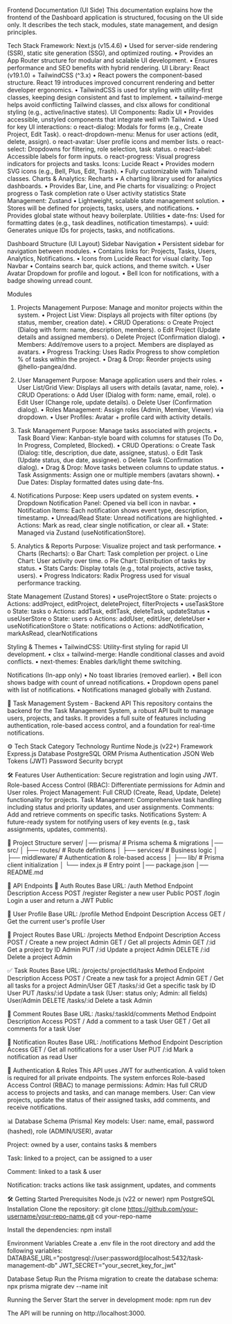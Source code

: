 Frontend Documentation (UI Side)
This documentation explains how the frontend of the Dashboard application is structured, focusing on the UI side only. It describes the tech stack, modules, state management, and design principles.

Tech Stack
Framework: Next.js (v15.4.6)
•	Used for server-side rendering (SSR), static site generation (SSG), and optimized routing.
•	Provides an App Router structure for modular and scalable UI development.
•	Ensures performance and SEO benefits with hybrid rendering.
UI Library: React (v19.1.0) + TailwindCSS (^3.x)
•	React powers the component-based structure. React 19 introduces improved concurrent rendering and better developer ergonomics.
•	TailwindCSS is used for styling with utility-first classes, keeping design consistent and fast to implement.
•	tailwind-merge helps avoid conflicting Tailwind classes, and clsx allows for conditional styling (e.g., active/inactive states).
UI Components: Radix UI
•	Provides accessible, unstyled components that integrate well with Tailwind.
•	Used for key UI interactions:
o	react-dialog: Modals for forms (e.g., Create Project, Edit Task).
o	react-dropdown-menu: Menus for user actions (edit, delete, assign).
o	react-avatar: User profile icons and member lists.
o	react-select: Dropdowns for filtering, role selection, task status.
o	react-label: Accessible labels for form inputs.
o	react-progress: Visual progress indicators for projects and tasks.
Icons: Lucide React
•	Provides modern SVG icons (e.g., Bell, Plus, Edit, Trash).
•	Fully customizable with Tailwind classes.
Charts & Analytics: Recharts
•	A charting library used for analytics dashboards.
•	Provides Bar, Line, and Pie charts for visualizing:
o	Project progress
o	Task completion rate
o	User activity statistics
State Management: Zustand
•	Lightweight, scalable state management solution.
•	Stores will be defined for projects, tasks, users, and notifications.
•	Provides global state without heavy boilerplate.
Utilities
•	date-fns: Used for formatting dates (e.g., task deadlines, notification timestamps).
•	uuid: Generates unique IDs for projects, tasks, and notifications.

 Dashboard Structure (UI Layout)
Sidebar Navigation
•	Persistent sidebar for navigation between modules.
•	Contains links for: Projects, Tasks, Users, Analytics, Notifications.
•	Icons from Lucide React for visual clarity.
Top Navbar
•	Contains search bar, quick actions, and theme switch.
•	User Avatar Dropdown for profile and logout.
•	Bell Icon for notifications, with a badge showing unread count.

Modules

1. Projects Management
Purpose: Manage and monitor projects within the system.
•	Project List View: Displays all projects with filter options (by status, member, creation date).
•	CRUD Operations:
o	Create Project (Dialog with form: name, description, members).
o	Edit Project (Update details and assigned members).
o	Delete Project (Confirmation dialog).
•	Members: Add/remove users to a project. Members are displayed as avatars.
•	Progress Tracking: Uses Radix Progress to show completion % of tasks within the project.
•	Drag & Drop: Reorder projects using @hello-pangea/dnd.

2. User Management
Purpose: Manage application users and their roles.
•	User List/Grid View: Displays all users with details (avatar, name, role).
•	CRUD Operations:
o	Add User (Dialog with form: name, email, role).
o	Edit User (Change role, update details).
o	Delete User (Confirmation dialog).
•	Roles Management: Assign roles (Admin, Member, Viewer) via dropdown.
•	User Profiles: Avatar + profile card with activity details.

3. Task Management
Purpose: Manage tasks associated with projects.
•	Task Board View: Kanban-style board with columns for statuses (To Do, In Progress, Completed, Blocked).
•	CRUD Operations:
o	Create Task (Dialog: title, description, due date, assignee, status).
o	Edit Task (Update status, due date, assignee).
o	Delete Task (Confirmation dialog).
•	Drag & Drop: Move tasks between columns to update status.
•	Task Assignments: Assign one or multiple members (avatars shown).
•	Due Dates: Display formatted dates using date-fns.

4. Notifications
Purpose: Keep users updated on system events.
•	Dropdown Notification Panel: Opened via bell icon in navbar.
•	Notification Items: Each notification shows event type, description, timestamp.
•	Unread/Read State: Unread notifications are highlighted.
•	Actions: Mark as read, clear single notification, or clear all.
•	State: Managed via Zustand (useNotificationStore).

5. Analytics & Reports
Purpose: Visualize project and task performance.
•	Charts (Recharts):
o	Bar Chart: Task completion per project.
o	Line Chart: User activity over time.
o	Pie Chart: Distribution of tasks by status.
•	Stats Cards: Display totals (e.g., total projects, active tasks, users).
•	Progress Indicators: Radix Progress used for visual performance tracking.

State Management (Zustand Stores)
•	useProjectStore
o	State: projects
o	Actions: addProject, editProject, deleteProject, filterProjects
•	useTaskStore
o	State: tasks
o	Actions: addTask, editTask, deleteTask, updateStatus
•	useUserStore
o	State: users
o	Actions: addUser, editUser, deleteUser
•	useNotificationStore
o	State: notifications
o	Actions: addNotification, markAsRead, clearNotifications

Styling & Themes
•	TailwindCSS: Utility-first styling for rapid UI development.
•	clsx + tailwind-merge: Handle conditional classes and avoid conflicts.
•	next-themes: Enables dark/light theme switching.

Notifications (In-app only)
•	No toast libraries (removed earlier).
•	Bell icon shows badge with count of unread notifications.
•	Dropdown opens panel with list of notifications.
•	Notifications managed globally with Zustand.


🚀 Task Management System - Backend API
This repository contains the backend for the Task Management System, a robust API built to manage users, projects, and tasks. It provides a full suite of features including authentication, role-based access control, and a foundation for real-time notifications.

⚙️ Tech Stack
Category
Technology
Runtime
Node.js (v22+)
Framework
Express.js
Database
PostgreSQL
ORM
Prisma
Authentication
JSON Web Tokens (JWT)
Password Security
bcrypt


🛠️ Features
User Authentication: Secure registration and login using JWT.
Role-based Access Control (RBAC): Differentiate permissions for Admin and User roles.
Project Management: Full CRUD (Create, Read, Update, Delete) functionality for projects.
Task Management: Comprehensive task handling including status and priority updates, and user assignments.
Comments: Add and retrieve comments on specific tasks.
Notifications System: A future-ready system for notifying users of key events (e.g., task assignments, updates, comments).
 
📂 Project Structure
server/
│── prisma/              # Prisma schema & migrations
│── src/
│   ├── routes/          # Route definitions
│   ├── services/        # Business logic
│   ├── middleware/      # Authentication & role-based access
│   ├── lib/             # Prisma client initialization
│   └── index.js         # Entry point
│── package.json
│── README.md


 
📑 API Endpoints
🔑 Auth Routes
Base URL: /auth
Method
Endpoint
Description
Access
POST
/register
Register a new user
Public
POST
/login
Login a user and return a JWT
Public

 
👤 User Profile
Base URL: /profile
Method
Endpoint
Description
Access
GET
/
Get the current user's profile
User

 
📁 Project Routes
Base URL: /projects
Method
Endpoint
Description
Access
POST
/
Create a new project
Admin
GET
/
Get all projects
Admin
GET
/:id
Get a project by ID
Admin
PUT
/:id
Update a project
Admin
DELETE
/:id
Delete a project
Admin

 
✅ Task Routes
Base URL: /projects/:projectId/tasks
Method
Endpoint
Description
Access
POST
/
Create a new task for a project
Admin
GET
/
Get all tasks for a project
Admin/User
GET
/tasks/:id
Get a specific task by ID
User
PUT
/tasks/:id
Update a task (User: status only; Admin: all fields)
User/Admin
DELETE
/tasks/:id
Delete a task
Admin

 
💬 Comment Routes
Base URL: /tasks/:taskId/comments
Method
Endpoint
Description
Access
POST
/
Add a comment to a task
User
GET
/
Get all comments for a task
User

 
🔔 Notification Routes
Base URL: /notifications
Method
Endpoint
Description
Access
GET
/
Get all notifications for a user
User
PUT
/:id
Mark a notification as read
User

 
🔐 Authentication & Roles
This API uses JWT for authentication. A valid token is required for all private endpoints. The system enforces Role-based Access Control (RBAC) to manage permissions:
Admin: Has full CRUD access to projects and tasks, and can manage members.
User: Can view projects, update the status of their assigned tasks, add comments, and receive notifications.
 
📊 Database Schema (Prisma)
Key models:
User: name, email, password (hashed), role (ADMIN/USER), avatar


Project: owned by a user, contains tasks & members


Task: linked to a project, can be assigned to a user


Comment: linked to a task & user


Notification: tracks actions like task assignment, updates, and comments




🛠️ Getting Started
Prerequisites
Node.js (v22 or newer)
npm
PostgreSQL
Installation
Clone the repository:
git clone https://github.com/your-username/your-repo-name.git
cd your-repo-name


Install the dependencies:
npm install


Environment Variables
Create a .env file in the root directory and add the following variables:
DATABASE_URL="postgresql://user:password@localhost:5432/task-management-db"
JWT_SECRET="your_secret_key_for_jwt"


Database Setup
Run the Prisma migration to create the database schema:
npx prisma migrate dev --name init


Running the Server
Start the server in development mode:
npm run dev


The API will be running on http://localhost:3000.
